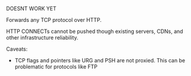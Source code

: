 DOESNT WORK YET

Forwards any TCP protocol over HTTP.

HTTP CONNECTs cannot be pushed though existing servers, CDNs, and other infrastructure reliability.

Caveats:
*	TCP flags and pointers like URG and PSH are not proxied. This can be problematic for protocols like FTP
